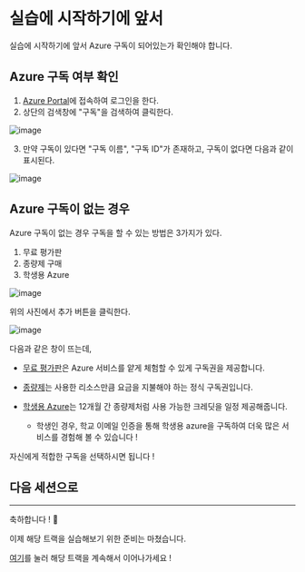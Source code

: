 # 실습에 시작하기에 앞서

실습에 시작하기에 앞서 Azure 구독이 되어있는가 확인해야 합니다.

## Azure 구독 여부 확인

1. [Azure Portal](https://portal.azure.com/)에 접속하여 로그인을 한다.
2. 상단의 검색창에 "구독"을 검색하여 클릭한다.

![image](https://github.com/seoharuss/Azure_ML_Service_Designer/assets/127467806/21f3424e-320d-4291-9903-5e4b0aba6989)

3. 만약 구독이 있다면 "구독 이름", "구독 ID"가 존재하고, 구독이 없다면 다음과 같이 표시된다.

![image](https://github.com/seoharuss/Azure_ML_Service_Designer/assets/127467806/7399bc29-f411-47ea-9dc2-59487c45f0ba)
<br>
## Azure 구독이 없는 경우

Azure 구독이 없는 경우 구독을 할 수 있는 방법은 3가지가 있다.
1. 무료 평가판
2. 종량제 구매
3. 학생용 Azure

![image](https://github.com/seoharuss/Azure_ML_Service_Designer/assets/127467806/e4929da2-eec8-47b7-b4da-1b2b15026e6f)

위의 사진에서 추가 버튼을 클릭한다.

![image](https://github.com/seoharuss/Azure_ML_Service_Designer/assets/127467806/adb3a968-5c90-47f9-b88c-daadc7b034ac)

다음과 같은 창이 뜨는데,
- [무료 평가판](https://azure.microsoft.com/offers/MS-AZR-0044P)은 Azure 서비스를 얕게 체험할 수 있게 구독권을 제공합니다.
- [종량제](https://azure.microsoft.com/offers/MS-AZR-0003P)는 사용한 리소스만큼 요금을 지불해야 하는 정식 구독권입니다.
- [학생용 Azure](https://azure.microsoft.com/offers/MS-AZR-0170P)는 12개월 간 종량제처럼 사용 가능한 크레딧을 일정 제공해줍니다.
  
  - 학생인 경우, 학교 이메일 인증을 통해 학생용 azure을 구독하여 더욱 많은 서비스를 경험해 볼 수 있습니다 !

자신에게 적합한 구독을 선택하시면 됩니다 !


## 다음 세션으로
---
축하합니다 ! 👏

이제 해당 트랙을 실습해보기 위한 준비는 마쳤습니다.

[여기](./Session/Session1.md)를 눌러 해당 트랙을 계속해서 이어나가세요 !
